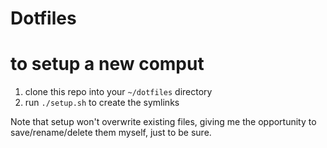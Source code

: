 # Dotfiles

# to setup a new comput
1. clone this repo into your `~/dotfiles` directory
1. run `./setup.sh` to create the symlinks

Note that setup won't overwrite existing files, giving me the opportunity to save/rename/delete them myself, just to be sure.

